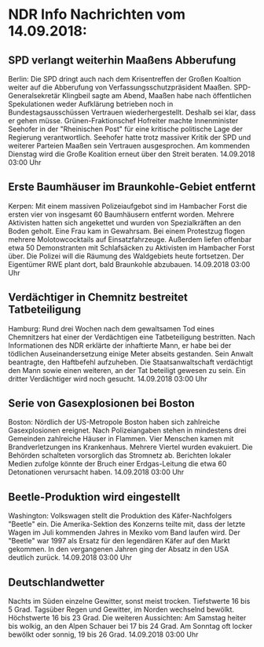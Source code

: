 # NDR Info Nachrichten vom 14.09.2018:


## SPD verlangt weiterhin Maaßens Abberufung
Berlin: Die SPD dringt auch nach dem Krisentreffen der Großen Koaltion weiter auf die Abberufung von Verfassungsschutzpräsident Maaßen. SPD-Generalsekretär Klingbeil sagte am Abend, Maaßen habe nach öffentlichen Spekulationen weder Aufklärung betrieben noch in Bundestagsausschüssen Vertrauen wiederhergestellt. Deshalb sei klar, dass er gehen müsse. Grünen-Fraktionschef Hofreiter machte Innenminister Seehofer in der "Rheinischen Post" für eine kritische politische Lage der Regierung verantwortlich. Seehofer hatte trotz massiver Kritik der SPD und weiterer Parteien Maaßen sein Vertrauen ausgesprochen. Am kommenden Dienstag wird die Große Koalition erneut über den Streit beraten. 14.09.2018 03:00 Uhr 

## Erste Baumhäuser im Braunkohle-Gebiet entfernt
Kerpen: Mit einem massiven Polizeiaufgebot sind im Hambacher Forst die ersten vier von insgesamt 60 Baumhäusern entfernt worden. Mehrere Aktivisten hatten sich angekettet und wurden von Spezialkräften an den Boden geholt. Eine Frau kam in Gewahrsam. Bei einem Protestzug flogen mehrere Molotowcocktails auf Einsatzfahrzeuge. Außerdem liefen offenbar etwa 50 Demonstranten mit Schlafsäcken zu Aktivisten im Hambacher Forst über. Die Polizei will die Räumung des Waldgebiets heute fortsetzen. Der Eigentümer RWE plant dort, bald Braunkohle abzubauen. 14.09.2018 03:00 Uhr 

## Verdächtiger in Chemnitz bestreitet Tatbeteiligung
Hamburg: Rund drei Wochen nach dem gewaltsamen Tod eines Chemnitzers hat einer der Verdächtigen eine Tatbeteiligung bestritten. Nach Informationen des NDR erklärte der inhaftierte Mann, er habe bei der tödlichen Auseinandersetzung einige Meter abseits gestanden. Sein Anwalt beantragte, den Haftbefehl aufzuheben. Die Staatsanwaltschaft verdächtigt den Mann sowie einen weiteren, an der Tat beteiligt gewesen zu sein. Ein dritter Verdächtiger wird noch gesucht. 14.09.2018 03:00 Uhr 

## Serie von Gasexplosionen bei Boston
Boston: Nördlich der US-Metropole Boston haben sich zahlreiche Gasexplosionen ereignet. Nach Polizeiangaben stehen in mindestens drei Gemeinden zahlreiche Häuser in Flammen. Vier Menschen kamen mit Brandverletzungen ins Krankenhaus. Mehrere Viertel wurden evakuiert. Die Behörden schalteten vorsorglich das Stromnetz ab. Berichten lokaler Medien zufolge könnte der Bruch einer Erdgas-Leitung die etwa 60 Detonationen verursacht haben. 14.09.2018 03:00 Uhr 

## Beetle-Produktion wird eingestellt
Washington: Volkswagen stellt die Produktion des Käfer-Nachfolgers "Beetle" ein. Die Amerika-Sektion des Konzerns teilte mit, dass der letzte Wagen im Juli kommenden Jahres in Mexiko vom Band laufen wird. Der "Beetle" war 1997 als Ersatz für den legendären Käfer auf den Markt gekommen. In den vergangenen Jahren ging der Absatz in den USA deutlich zurück. 14.09.2018 03:00 Uhr 

## Deutschlandwetter
Nachts im Süden einzelne Gewitter, sonst meist trocken. Tiefstwerte 16 bis 5 Grad. Tagsüber Regen und Gewitter, im Norden wechselnd bewölkt. Höchstwerte 16 bis 23 Grad. Die weiteren Aussichten: Am Samstag heiter bis wolkig, an den Alpen Schauer bei 17 bis 24 Grad. Am Sonntag oft locker bewölkt oder sonnig, 19 bis 26 Grad. 14.09.2018 03:00 Uhr 
